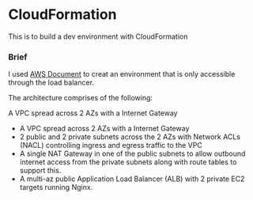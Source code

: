 # CloudFormation

This is to build a dev environment with CloudFormation

### Brief

I used [AWS Document](https://docs.aws.amazon.com/AWSCloudFormation/latest/UserGuide/template-reference.html) to creat an environment that is only accessible through the load balancer. 

The architecture comprises of the following:

A VPC spread across 2 AZs with a Internet Gateway
* A VPC spread across 2 AZs with a Internet Gateway
* 2 public and 2 private subnets across the 2 AZs with Network ACLs (NACL) controlling ingress and egress traffic to the VPC 
* A single NAT Gateway in one of the public subnets to allow outbound internet access from the private subnets along with route tables to support this.
* A multi-az public Application Load Balancer (ALB) with 2 private EC2 targets running Nginx.
